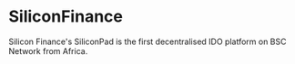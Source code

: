 # SiliconFinance
Silicon Finance's SiliconPad is the first decentralised IDO platform on BSC Network from Africa.
